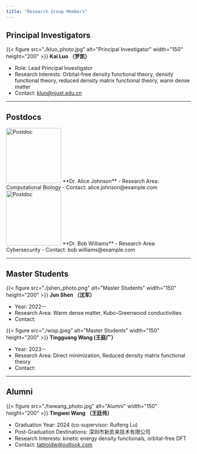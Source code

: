 ```yaml
---
title: "Research Group Members"
---
```



## Principal Investigators
{{< figure src="./kluo_photo.jpg" alt="Principal Investigator" width="150" height="200" >}}
**Kai Luo （罗凯）**
- Role: Lead Principal Investigator
- Research Interests: Orbital-free density functional theory, density functional theory, reduced density matrix functional theory, warm dense matter
- Contact: kluo@njust.edu.cn


---

## Postdocs
<img src="https://via.placeholder.com/150" alt="Postdoc" width="150" height="150">
**Dr. Alice Johnson**
- Research Area: Computational Biology
- Contact: alice.johnson@example.com

<img src="https://via.placeholder.com/150" alt="Postdoc" width="150" height="150">
**Dr. Bob Williams**
- Research Area: Cybersecurity
- Contact: bob.williams@example.com

---

## Master Students
{{< figure src="./jshen_photo.png" alt="Master Students" width="150" height="200" >}}
**Jun Shen （沈军）**
- Year: 2022--
- Research Area: Warm dense matter, Kubo-Greenwood conductivities
- Contact: 

{{< figure src="./wisp.jpeg" alt="Master Students" width="150" height="200" >}}
**Tingguang Wang (王庭广）**
- Year: 2023--
- Research Area: Direct minimization, Reduced density matrix functional theory
- Contact: 


---

## Alumni

{{< figure src="./twwang_photo.jpg" alt="Alumni" width="150" height="200" >}}
**Tingwei Wang （王廷伟）**
- Graduation Year: 2024 (co-supervisor: Ruifeng Lu)
- Post-Graduation Destinations: 深圳市新凯来技术有限公司
- Research Interests: kinetic energy density functionals, orbital-free DFT
- Contact: tabloidw@outlook.com
